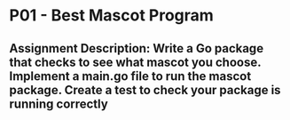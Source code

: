# P01 - Best Mascot Program
## Assignment Description: Write a Go package that checks to see what mascot you choose. Implement a main.go file to run the mascot package. Create a test to check your package is running correctly

